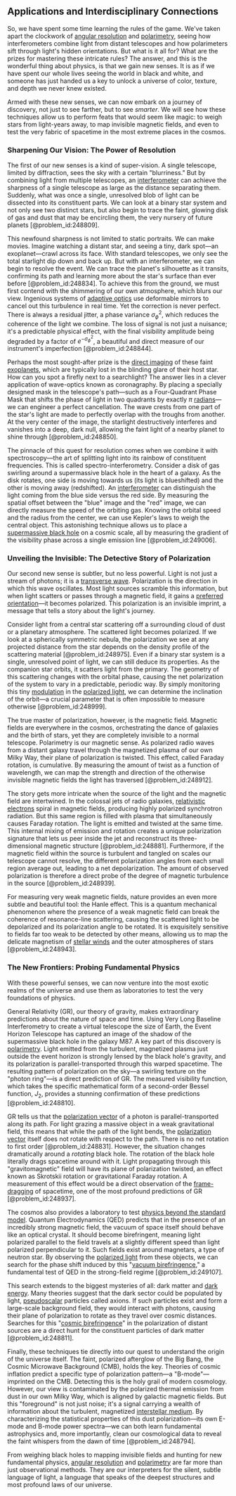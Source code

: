 ## Applications and Interdisciplinary Connections

So, we have spent some time learning the rules of the game. We've taken apart the clockwork of [angular resolution](@article_id:158753) and [polarimetry](@article_id:157542), seeing how interferometers combine light from distant telescopes and how polarimeters sift through light's hidden orientations. But what is it all for? What are the prizes for mastering these intricate rules? The answer, and this is the wonderful thing about physics, is that we gain new senses. It is as if we have spent our whole lives seeing the world in black and white, and someone has just handed us a key to unlock a universe of color, texture, and depth we never knew existed.

Armed with these new senses, we can now embark on a journey of discovery, not just to see farther, but to see *smarter*. We will see how these techniques allow us to perform feats that would seem like magic: to weigh stars from light-years away, to map invisible magnetic fields, and even to test the very fabric of spacetime in the most extreme places in the cosmos.

### Sharpening Our Vision: The Power of Resolution

The first of our new senses is a kind of super-vision. A single telescope, limited by diffraction, sees the sky with a certain "blurriness." But by combining light from multiple telescopes, an [interferometer](@article_id:261290) can achieve the sharpness of a single telescope as large as the distance separating them. Suddenly, what was once a single, unresolved blob of light can be dissected into its constituent parts. We can look at a binary star system and not only see two distinct stars, but also begin to trace the faint, glowing disk of gas and dust that may be encircling them, the very nursery of future planets [@problem_id:248809].

This newfound sharpness is not limited to static portraits. We can make movies. Imagine watching a distant star, and seeing a tiny, dark spot—an exoplanet—crawl across its face. With standard telescopes, we only see the total starlight dip down and back up. But with an interferometer, we can begin to resolve the event. We can trace the planet's silhouette as it transits, confirming its path and learning more about the star's surface than ever before [@problem_id:248834]. To achieve this from the ground, we must first contend with the shimmering of our own atmosphere, which blurs our view. Ingenious systems of [adaptive optics](@article_id:160547) use deformable mirrors to cancel out this turbulence in real time. Yet the correction is never perfect. There is always a residual jitter, a phase variance $\sigma_\phi^2$, which reduces the coherence of the light we combine. The loss of signal is not just a nuisance; it's a predictable physical effect, with the final visibility amplitude being degraded by a factor of $e^{-\sigma_\phi^2}$, a beautiful and direct measure of our instrument's imperfection [@problem_id:248844].

Perhaps the most sought-after prize is the [direct imaging](@article_id:159531) of these faint [exoplanets](@article_id:182540), which are typically lost in the blinding glare of their host star. How can you spot a firefly next to a searchlight? The answer lies in a clever application of wave-optics known as coronagraphy. By placing a specially designed mask in the telescope's path—such as a Four-Quadrant Phase Mask that shifts the phase of light in two quadrants by exactly $\pi$ [radians](@article_id:171199)—we can engineer a perfect cancellation. The wave crests from one part of the star's light are made to perfectly overlap with the troughs from another. At the very center of the image, the starlight destructively interferes and vanishes into a deep, dark null, allowing the faint light of a nearby planet to shine through [@problem_id:248850].

The pinnacle of this quest for resolution comes when we combine it with spectroscopy—the art of splitting light into its rainbow of constituent frequencies. This is called spectro-interferometry. Consider a disk of gas swirling around a supermassive black hole in the heart of a galaxy. As the disk rotates, one side is moving towards us (its light is blueshifted) and the other is moving away (redshifted). An [interferometer](@article_id:261290) can distinguish the light coming from the blue side versus the red side. By measuring the spatial offset between the "blue" image and the "red" image, we can directly measure the speed of the orbiting gas. Knowing the orbital speed and the radius from the center, we can use Kepler's laws to weigh the central object. This astonishing technique allows us to place a [supermassive black hole](@article_id:159462) on a cosmic scale, all by measuring the gradient of the visibility phase across a single emission line [@problem_id:249006].

### Unveiling the Invisible: The Detective Story of Polarization

Our second new sense is subtler, but no less powerful. Light is not just a stream of photons; it is a [transverse wave](@article_id:268317). Polarization is the direction in which this wave oscillates. Most light sources scramble this information, but when light scatters or passes through a magnetic field, it gains a [preferred orientation](@article_id:190406)—it becomes polarized. This polarization is an invisible imprint, a message that tells a story about the light's journey.

Consider light from a central star scattering off a surrounding cloud of dust or a planetary atmosphere. The scattered light becomes polarized. If we look at a spherically symmetric nebula, the polarization we see at any projected distance from the star depends on the density profile of the scattering material [@problem_id:248975]. Even if a binary star system is a single, unresolved point of light, we can still deduce its properties. As the companion star orbits, it scatters light from the primary. The geometry of this scattering changes with the orbital phase, causing the net polarization of the system to vary in a predictable, periodic way. By simply monitoring this tiny [modulation](@article_id:260146) in the [polarized light](@article_id:272666), we can determine the inclination of the orbit—a crucial parameter that is often impossible to measure otherwise [@problem_id:248999].

The true master of polarization, however, is the magnetic field. Magnetic fields are everywhere in the cosmos, orchestrating the dance of galaxies and the birth of stars, yet they are completely invisible to a normal telescope. Polarimetry is our magnetic sense. As polarized radio waves from a distant galaxy travel through the magnetized plasma of our own Milky Way, their plane of polarization is twisted. This effect, called Faraday rotation, is cumulative. By measuring the amount of twist as a function of wavelength, we can map the strength and direction of the otherwise invisible magnetic fields the light has traversed [@problem_id:248912].

The story gets more intricate when the source of the light and the magnetic field are intertwined. In the colossal jets of radio galaxies, [relativistic electrons](@article_id:265919) spiral in magnetic fields, producing highly polarized synchrotron radiation. But this same region is filled with plasma that simultaneously causes Faraday rotation. The light is emitted and twisted at the same time. This internal mixing of emission and rotation creates a unique polarization signature that lets us peer inside the jet and reconstruct its three-dimensional magnetic structure [@problem_id:248881]. Furthermore, if the magnetic field within the source is turbulent and tangled on scales our telescope cannot resolve, the different polarization angles from each small region average out, leading to a net depolarization. The amount of observed polarization is therefore a direct probe of the degree of magnetic turbulence in the source [@problem_id:248939].

For measuring very weak magnetic fields, nature provides an even more subtle and beautiful tool: the Hanle effect. This is a quantum mechanical phenomenon where the presence of a weak magnetic field can break the coherence of resonance-line scattering, causing the scattered light to be depolarized and its polarization angle to be rotated. It is exquisitely sensitive to fields far too weak to be detected by other means, allowing us to map the delicate magnetism of [stellar winds](@article_id:160892) and the outer atmospheres of stars [@problem_id:248943].

### The New Frontiers: Probing Fundamental Physics

With these powerful senses, we can now venture into the most exotic realms of the universe and use them as laboratories to test the very foundations of physics.

General Relativity (GR), our theory of gravity, makes extraordinary predictions about the nature of space and time. Using Very Long Baseline Interferometry to create a virtual telescope the size of Earth, the Event Horizon Telescope has captured an image of the shadow of the supermassive black hole in the galaxy M87. A key part of this discovery is [polarimetry](@article_id:157542). Light emitted from the turbulent, magnetized plasma just outside the event horizon is strongly lensed by the black hole's gravity, and its polarization is parallel-transported through this warped spacetime. The resulting pattern of polarization on the sky—a swirling texture on the "photon ring"—is a direct prediction of GR. The measured visibility function, which takes the specific mathematical form of a second-order Bessel function, $J_2$, provides a stunning confirmation of these predictions [@problem_id:248810].

GR tells us that the [polarization vector](@article_id:268895) of a photon is parallel-transported along its path. For light grazing a massive object in a weak gravitational field, this means that while the path of the light bends, the [polarization vector](@article_id:268895) itself does not rotate with respect to the path. There is no net rotation to first order [@problem_id:248831]. However, the situation changes dramatically around a *rotating* black hole. The rotation of the black hole literally drags spacetime around with it. Light propagating through this "gravitomagnetic" field will have its plane of polarization twisted, an effect known as Skrotskii rotation or gravitational Faraday rotation. A measurement of this effect would be a direct observation of the [frame-dragging](@article_id:159698) of spacetime, one of the most profound predictions of GR [@problem_id:248937].

The cosmos also provides a laboratory to test [physics beyond the standard model](@article_id:149954). Quantum Electrodynamics (QED) predicts that in the presence of an incredibly strong magnetic field, the vacuum of space itself should behave like an optical crystal. It should become birefringent, meaning light polarized parallel to the field travels at a slightly different speed than light polarized perpendicular to it. Such fields exist around magnetars, a type of neutron star. By observing the [polarized light](@article_id:272666) from these objects, we can search for the phase shift induced by this "[vacuum birefringence](@article_id:196328)," a fundamental test of QED in the strong-field regime [@problem_id:249107].

This search extends to the biggest mysteries of all: dark matter and [dark energy](@article_id:160629). Many theories suggest that the dark sector could be populated by light, [pseudoscalar](@article_id:196202) particles called axions. If such particles exist and form a large-scale background field, they would interact with photons, causing their plane of polarization to rotate as they travel over cosmic distances. Searches for this "[cosmic birefringence](@article_id:153625)" in the polarization of distant sources are a direct hunt for the constituent particles of dark matter [@problem_id:248811].

Finally, these techniques tie directly into our quest to understand the origin of the universe itself. The faint, polarized afterglow of the Big Bang, the Cosmic Microwave Background (CMB), holds the key. Theories of cosmic inflation predict a specific type of polarization pattern—a "B-mode"—imprinted on the CMB. Detecting this is the holy grail of modern cosmology. However, our view is contaminated by the polarized thermal emission from dust in our own Milky Way, which is aligned by galactic magnetic fields. But this "foreground" is not just noise; it's a signal carrying a wealth of information about the turbulent, magnetized [interstellar medium](@article_id:149537). By characterizing the statistical properties of this dust polarization—its own E-mode and B-mode power spectra—we can both learn fundamental astrophysics and, more importantly, clean our cosmological data to reveal the faint whispers from the dawn of time [@problem_id:248794].

From weighing black holes to mapping invisible fields and hunting for new fundamental physics, [angular resolution](@article_id:158753) and [polarimetry](@article_id:157542) are far more than just observational methods. They are our interpreters for the silent, subtle language of light, a language that speaks of the deepest structures and most profound laws of our universe.
